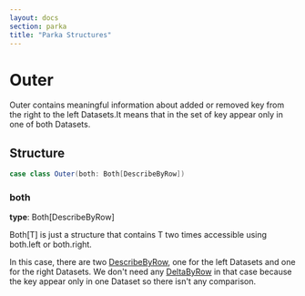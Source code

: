 ```yaml
---
layout: docs
section: parka
title: "Parka Structures"
---
```


# Outer

Outer contains meaningful information about added or removed key from the right to the left Datasets.It means that in the set of key appear only in one of both Datasets. 

## Structure

```scala
case class Outer(both: Both[DescribeByRow])
```

### both

**type**: Both[DescribeByRow]

Both[T] is just a structure that contains T two times accessible using both.left or both.right.

In this case, there are two [DescribeByRow](/spark-tools/parka/parka_structures_describe), one for the left Datasets and one for the right Datasets. We don't need any [DeltaByRow](/spark-tools/parka/parka_structures_delta) in that case because the key appear only in one Dataset so there isn't any comparison.
